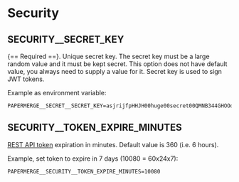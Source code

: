 # Security


## SECURITY__SECRET_KEY


{== Required ==}. Unique secret key. The secret key must be a large random value and it must be
kept secret. This option does not have default value, you always need
to supply a value for it. Secret key is used to sign JWT tokens.

Example as environment variable:

    PAPERMERGE__SECRET__SECRET_KEY=asjrijfpHHJH00huge00secret00QMNB344GHOOooaq


## SECURITY__TOKEN_EXPIRE_MINUTES


[REST API token](../rest-api/token) expiration in minutes. Default value is 360 (i.e. 6 hours).

Example, set token to expire in 7 days (10080 = 60x24x7):

    PAPERMERGE__SECURITY__TOKEN_EXPIRE_MINUTES=10080

